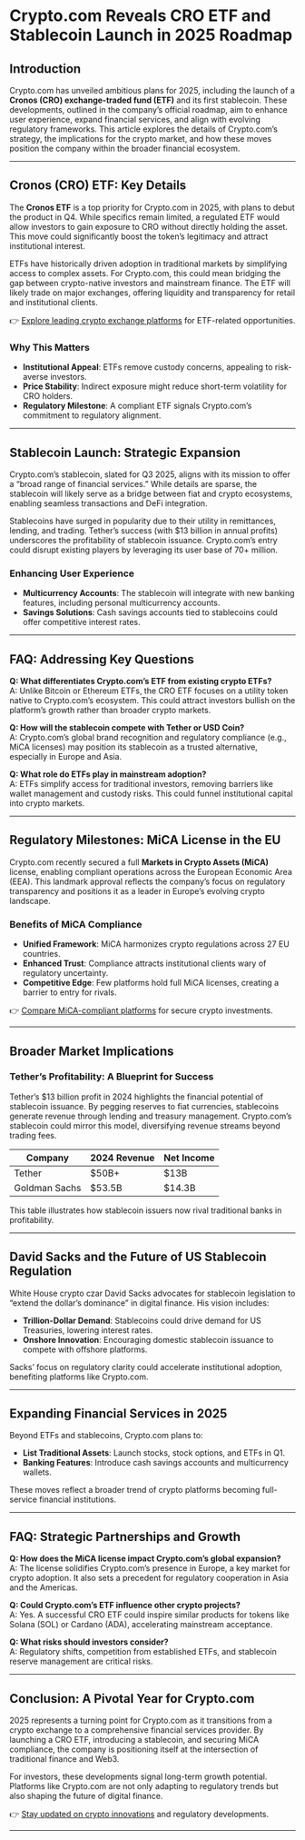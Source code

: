 # Crypto.com Reveals CRO ETF and Stablecoin Launch in 2025 Roadmap

## Introduction  
Crypto.com has unveiled ambitious plans for 2025, including the launch of a **Cronos (CRO) exchange-traded fund (ETF)** and its first stablecoin. These developments, outlined in the company’s official roadmap, aim to enhance user experience, expand financial services, and align with evolving regulatory frameworks. This article explores the details of Crypto.com’s strategy, the implications for the crypto market, and how these moves position the company within the broader financial ecosystem.

---

## Cronos (CRO) ETF: Key Details  
The **Cronos ETF** is a top priority for Crypto.com in 2025, with plans to debut the product in Q4. While specifics remain limited, a regulated ETF would allow investors to gain exposure to CRO without directly holding the asset. This move could significantly boost the token’s legitimacy and attract institutional interest.  

ETFs have historically driven adoption in traditional markets by simplifying access to complex assets. For Crypto.com, this could mean bridging the gap between crypto-native investors and mainstream finance. The ETF will likely trade on major exchanges, offering liquidity and transparency for retail and institutional clients.  

👉 [Explore leading crypto exchange platforms](https://bit.ly/okx-bonus) for ETF-related opportunities.  

### Why This Matters  
- **Institutional Appeal**: ETFs remove custody concerns, appealing to risk-averse investors.  
- **Price Stability**: Indirect exposure might reduce short-term volatility for CRO holders.  
- **Regulatory Milestone**: A compliant ETF signals Crypto.com’s commitment to regulatory alignment.  

---

## Stablecoin Launch: Strategic Expansion  
Crypto.com’s stablecoin, slated for Q3 2025, aligns with its mission to offer a “broad range of financial services.” While details are sparse, the stablecoin will likely serve as a bridge between fiat and crypto ecosystems, enabling seamless transactions and DeFi integration.  

Stablecoins have surged in popularity due to their utility in remittances, lending, and trading. Tether’s success (with $13 billion in annual profits) underscores the profitability of stablecoin issuance. Crypto.com’s entry could disrupt existing players by leveraging its user base of 70+ million.  

### Enhancing User Experience  
- **Multicurrency Accounts**: The stablecoin will integrate with new banking features, including personal multicurrency accounts.  
- **Savings Solutions**: Cash savings accounts tied to stablecoins could offer competitive interest rates.  

---

## FAQ: Addressing Key Questions  

**Q: What differentiates Crypto.com’s ETF from existing crypto ETFs?**  
A: Unlike Bitcoin or Ethereum ETFs, the CRO ETF focuses on a utility token native to Crypto.com’s ecosystem. This could attract investors bullish on the platform’s growth rather than broader crypto markets.  

**Q: How will the stablecoin compete with Tether or USD Coin?**  
A: Crypto.com’s global brand recognition and regulatory compliance (e.g., MiCA licenses) may position its stablecoin as a trusted alternative, especially in Europe and Asia.  

**Q: What role do ETFs play in mainstream adoption?**  
A: ETFs simplify access for traditional investors, removing barriers like wallet management and custody risks. This could funnel institutional capital into crypto markets.  

---

## Regulatory Milestones: MiCA License in the EU  
Crypto.com recently secured a full **Markets in Crypto Assets (MiCA)** license, enabling compliant operations across the European Economic Area (EEA). This landmark approval reflects the company’s focus on regulatory transparency and positions it as a leader in Europe’s evolving crypto landscape.  

### Benefits of MiCA Compliance  
- **Unified Framework**: MiCA harmonizes crypto regulations across 27 EU countries.  
- **Enhanced Trust**: Compliance attracts institutional clients wary of regulatory uncertainty.  
- **Competitive Edge**: Few platforms hold full MiCA licenses, creating a barrier to entry for rivals.  

👉 [Compare MiCA-compliant platforms](https://bit.ly/okx-bonus) for secure crypto investments.  

---

## Broader Market Implications  

### Tether’s Profitability: A Blueprint for Success  
Tether’s $13 billion profit in 2024 highlights the financial potential of stablecoin issuance. By pegging reserves to fiat currencies, stablecoins generate revenue through lending and treasury management. Crypto.com’s stablecoin could mirror this model, diversifying revenue streams beyond trading fees.  

| Company | 2024 Revenue | Net Income |  
|---------|--------------|------------|  
| Tether | $50B+ | $13B |  
| Goldman Sachs | $53.5B | $14.3B |  

This table illustrates how stablecoin issuers now rival traditional banks in profitability.  

---

## David Sacks and the Future of US Stablecoin Regulation  
White House crypto czar David Sacks advocates for stablecoin legislation to “extend the dollar’s dominance” in digital finance. His vision includes:  
- **Trillion-Dollar Demand**: Stablecoins could drive demand for US Treasuries, lowering interest rates.  
- **Onshore Innovation**: Encouraging domestic stablecoin issuance to compete with offshore platforms.  

Sacks’ focus on regulatory clarity could accelerate institutional adoption, benefiting platforms like Crypto.com.  

---

## Expanding Financial Services in 2025  
Beyond ETFs and stablecoins, Crypto.com plans to:  
- **List Traditional Assets**: Launch stocks, stock options, and ETFs in Q1.  
- **Banking Features**: Introduce cash savings accounts and multicurrency wallets.  

These moves reflect a broader trend of crypto platforms becoming full-service financial institutions.  

---

## FAQ: Strategic Partnerships and Growth  

**Q: How does the MiCA license impact Crypto.com’s global expansion?**  
A: The license solidifies Crypto.com’s presence in Europe, a key market for crypto adoption. It also sets a precedent for regulatory cooperation in Asia and the Americas.  

**Q: Could Crypto.com’s ETF influence other crypto projects?**  
A: Yes. A successful CRO ETF could inspire similar products for tokens like Solana (SOL) or Cardano (ADA), accelerating mainstream acceptance.  

**Q: What risks should investors consider?**  
A: Regulatory shifts, competition from established ETFs, and stablecoin reserve management are critical risks.  

---

## Conclusion: A Pivotal Year for Crypto.com  
2025 represents a turning point for Crypto.com as it transitions from a crypto exchange to a comprehensive financial services provider. By launching a CRO ETF, introducing a stablecoin, and securing MiCA compliance, the company is positioning itself at the intersection of traditional finance and Web3.  

For investors, these developments signal long-term growth potential. Platforms like Crypto.com are not only adapting to regulatory trends but also shaping the future of digital finance.  

👉 [Stay updated on crypto innovations](https://bit.ly/okx-bonus) and regulatory developments.  

--- 
